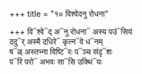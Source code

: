 +++
title = "१० विश्वेदनु रोधना"

+++
वि᳓श्वे᳓द् अ᳓नु रोधना᳓ अस्य पउं᳓सियं  
ददु᳓र् अस्मै दधिरे᳓ कृत्न᳓वे ध᳓नम्  
ष᳓ळ् अस्तभ्ना विष्टि᳓रः प᳓ञ्च संदृ᳓शः  
प᳓रि परो᳓ अभवः सा᳓सि उक्थि᳓यः